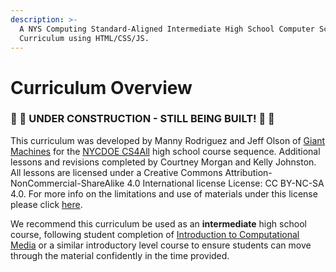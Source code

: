 ```yaml
---
description: >-
  A NYS Computing Standard-Aligned Intermediate High School Computer Science
  Curriculum using HTML/CSS/JS.
---
```


# Curriculum Overview

### 🚧 🚜 **UNDER CONSTRUCTION - STILL BEING BUILT!** 🚜 **🚧**

This curriculum was developed by Manny Rodriguez and Jeff Olson of [Giant Machines](https://www.giantmachines.com/) for the [NYCDOE CS4All](http://cs4all.nyc/) high school course sequence. Additional lessons and revisions completed by Courtney Morgan and Kelly Johnston. All lessons are licensed under a Creative Commons Attribution-NonCommercial-ShareAlike 4.0 International license License: CC BY-NC-SA 4.0. For more info on the limitations and use of materials under this license please click [here](https://creativecommons.org/licenses/by-nc-sa/4.0/).

We recommend this curriculum be used as an **intermediate** high school course, following student completion of [Introduction to Computational Media](https://cs4all-icm.gitbook.io/js-intro-to-computational-media-2.0/) or a similar introductory level course to ensure students can move through the material confidently in the time provided.&#x20;
